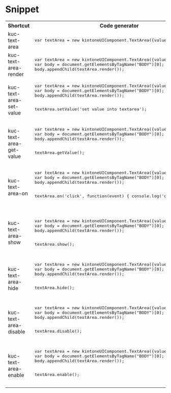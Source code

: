 
# Snippet
<table>
<tr>
<th>Shortcut</th>
<th>Code generator</th>
<th>Description</th>
</tr>

<tr>
<td>kuc-text-area</td>
<td>
<pre>
var textArea = new kintoneUIComponent.TextArea({value: 'textarea'});
</pre>
</td>
<td>Construtor</td>
</tr>

<tr>
<td>kuc-text-area-render</td>
<td>
<pre>
var textArea = new kintoneUIComponent.TextArea({value: 'textarea'});
var body = document.getElementsByTagName("BODY")[0];
body.appendChild(textArea.render());
</pre>
</td>
<td>Get dom element of component.</td>
</tr>

<tr>
<td>kuc-text-area-set-value</td>
<td>
<pre>
var textArea = new kintoneUIComponent.TextArea({value: 'textarea'});
var body = document.getElementsByTagName("BODY")[0];
body.appendChild(textArea.render());
 
textArea.setValue('set value into textarea');
</pre>
</td>
<td>Set the value of textarea field.</td>
</tr>

<tr>
<td>kuc-text-area-get-value</td>
<td>
<pre>
var textArea = new kintoneUIComponent.TextArea({value: 'textarea'});
var body = document.getElementsByTagName("BODY")[0];
body.appendChild(textArea.render());
 
textArea.getValue();
</pre>
</td>
<td>Get the value of textarea field.</td>
</tr>

<tr>
<td>kuc-text-area-on</td>
<td>
<pre>
var textArea = new kintoneUIComponent.TextArea({value: 'textarea'});
var body = document.getElementsByTagName("BODY")[0];
body.appendChild(textArea.render());
 
textArea.on('click', function(event) {
    console.log('on click');
});
</pre>
</td>
<td>Register callback for a event of component</td>
</tr>

<tr>
<td>kuc-text-area-show</td>
<td>
<pre>	
var textArea = new kintoneUIComponent.TextArea({value: 'textarea'});
var body = document.getElementsByTagName("BODY")[0];
body.appendChild(textArea.render());
 
textArea.show();
</pre>
</td>
<td>Display the TextArea field.</td>
</tr>

<tr>
<td>kuc-text-area-hide</td>
<td>
<pre>
var textArea = new kintoneUIComponent.TextArea({value: 'textarea'});
var body = document.getElementsByTagName("BODY")[0];
body.appendChild(textArea.render());
 
textArea.hide();
</pre>
</td>
<td>Hide the TextArea field.</td>
</tr>

<tr>
<td>kuc-text-area-disable</td>
<td>
<pre>
var textArea = new kintoneUIComponent.TextArea({value: 'textarea'});
var body = document.getElementsByTagName("BODY")[0];
body.appendChild(textArea.render());
 
textArea.disable();
</pre>
</td>
<td>Disabled the TextArea field.</td>
</tr>

<tr>
<td>kuc-text-area-enable</td>
<td>
<pre>
var textArea = new kintoneUIComponent.TextArea({value: 'textarea'});
var body = document.getElementsByTagName("BODY")[0];
body.appendChild(textArea.render());
 
textArea.enable();
</pre>
</td>
<td>Enabled the TextArea field.</td>
</tr>
</table>
